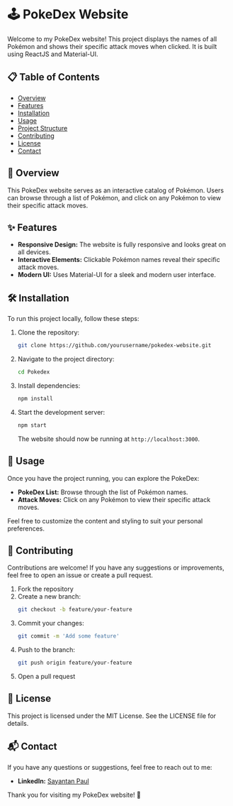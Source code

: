 # 🕹️ PokeDex Website

Welcome to my PokeDex website! This project displays the names of all Pokémon and shows their specific attack moves when clicked. It is built using ReactJS and Material-UI.

## 📋 Table of Contents
- [Overview](#overview)
- [Features](#features)
- [Installation](#installation)
- [Usage](#usage)
- [Project Structure](#project-structure)
- [Contributing](#contributing)
- [License](#license)
- [Contact](#contact)

## 🧐 Overview
This PokeDex website serves as an interactive catalog of Pokémon. Users can browse through a list of Pokémon, and click on any Pokémon to view their specific attack moves.

## ✨ Features
- **Responsive Design:** The website is fully responsive and looks great on all devices.
- **Interactive Elements:** Clickable Pokémon names reveal their specific attack moves.
- **Modern UI:** Uses Material-UI for a sleek and modern user interface.

## 🛠️ Installation
To run this project locally, follow these steps:

1. Clone the repository:
    ```bash
    git clone https://github.com/yourusername/pokedex-website.git
    ```
2. Navigate to the project directory:
    ```bash
    cd Pokedex
    ```
3. Install dependencies:
    ```bash
    npm install
    ```
4. Start the development server:
    ```bash
    npm start
    ```
    The website should now be running at `http://localhost:3000`.

## 🚀 Usage
Once you have the project running, you can explore the PokeDex:

- **PokeDex List:** Browse through the list of Pokémon names.
- **Attack Moves:** Click on any Pokémon to view their specific attack moves.

Feel free to customize the content and styling to suit your personal preferences.

## 🤝 Contributing
Contributions are welcome! If you have any suggestions or improvements, feel free to open an issue or create a pull request.

1. Fork the repository
2. Create a new branch:
    ```bash
    git checkout -b feature/your-feature
    ```
3. Commit your changes:
    ```bash
    git commit -m 'Add some feature'
    ```
4. Push to the branch:
    ```bash
    git push origin feature/your-feature
    ```
5. Open a pull request

## 📜 License
This project is licensed under the MIT License. See the LICENSE file for details.

## 📬 Contact
If you have any questions or suggestions, feel free to reach out to me:

- **LinkedIn:** [Sayantan Paul](https://www.linkedin.com/in/sayantan-paul-831558122/)

Thank you for visiting my PokeDex website! 🎉
